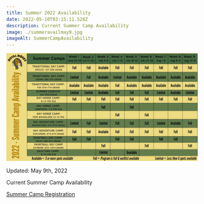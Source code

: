 ```yaml
---
title: Summer 2022 Availability
date: 2022-05-10T03:15:11.528Z
description: Current Summer Camp Availability
image: ./summeravailmay9.jpg
imageAlt: SummerCampAvailability
---
```

![SummerCampAvailability](summeravailmay9.jpg "SummerCampAvailability")

Updated: May 9th, 2022

Current Summer Camp Availability 

<div className='text-center mt-4'>
    <a 
        href='https://www.ultracamp.com/clientlogin.aspx?idCamp=1145&campCode=151'
        className='text-green-200 hover:text-indigo-400 hover:underline font-cursive text-2xl'
        target='_blank' 
        rel='noopener noreferrer'
    >Summer Camp Registration</a>
</div>